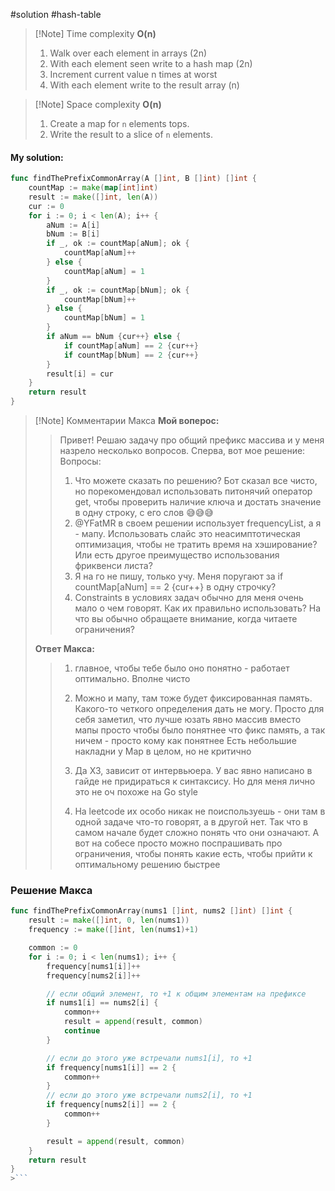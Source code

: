 #solution
#hash-table

>[!Note] Time complexity
> **O(n)**
> 1. Walk over each element in arrays (2n)
> 2. With each element seen write to a hash map (2n)
> 3. Increment current value n times at worst
> 4. With each element write to the result array (n)

>[!Note] Space complexity
> **O(n)**
> 1. Create a map for `n` elements tops.
> 2. Write the result to a slice of `n` elements.

#### My solution:
```go
func findThePrefixCommonArray(A []int, B []int) []int {
    countMap := make(map[int]int)
    result := make([]int, len(A))
    cur := 0
    for i := 0; i < len(A); i++ {
        aNum := A[i]
        bNum := B[i]
        if _, ok := countMap[aNum]; ok {
            countMap[aNum]++
        } else {
            countMap[aNum] = 1
        }
        if _, ok := countMap[bNum]; ok {
            countMap[bNum]++
        } else {
            countMap[bNum] = 1
        }
        if aNum == bNum {cur++} else {
            if countMap[aNum] == 2 {cur++}
            if countMap[bNum] == 2 {cur++}         
        }
        result[i] = cur
    }
    return result
}
```


>[!Note] Комментарии Макса
>**Мой воперос:**
> > Привет! Решаю задачу про общий префикс массива и у меня назрело несколько вопросов. Сперва, вот мое решение:
>>Вопросы:
>>1) Что можете сказать по решению? Бот сказал все чисто, но порекомендовал использовать питонячий оператор get, чтобы проверить наличие ключа и достать значение в одну строку, с его слов 😅😅😅
>>2) @YFatMR в своем решении использует frequencyList, а я - мапу. Использовать слайс это неасимптотическая оптимизация, чтобы не тратить время на хэширование? Или есть другое преимущество использования фриквенси листа?
>>3) Я на го не пишу, только учу. Меня поругают за if countMap[aNum] == 2 {cur++} в одну строчку?
>>4) Constraints в условиях задач обычно для меня очень мало о чем говорят. Как их правильно использовать? На что вы обычно обращаете внимание, когда читаете ограничения?
>
>**Ответ Макса:**
>>1) главное, чтобы тебе было оно понятно - работает оптимально. Вполне чисто
>>2) Можно и мапу, там тоже будет фиксированная память. Какого-то четкого определения дать не могу. Просто для себя заметил, что лучше юзать явно массив вместо мапы просто чтобы было понятнее что фикс память, а так ничем - просто кому как понятнее
>>Есть небольшие накладни у Map в целом, но не критично
>>
>>3) Да ХЗ, зависит от интервьюера. У вас явно написано в гайде не придираться к синтаксису. Но для меня лично это не оч похоже на Go style
>>
>>4) На leetcode их особо никак не поиспользуешь - они там в одной задаче что-то говорят, а в другой нет. Так что в самом начале будет сложно понять что они означают. А вот на собесе просто можно поспрашивать про ограничения, чтобы понять какие есть, чтобы прийти к оптимальному решению быстрее


### Решение Макса
```go
func findThePrefixCommonArray(nums1 []int, nums2 []int) []int {
    result := make([]int, 0, len(nums1))
    frequency := make([]int, len(nums1)+1)

    common := 0
    for i := 0; i < len(nums1); i++ {
        frequency[nums1[i]]++
        frequency[nums2[i]]++

        // если общий элемент, то +1 к общим элементам на префиксе
        if nums1[i] == nums2[i] {
            common++
            result = append(result, common)
            continue
        }

        // если до этого уже встречали nums1[i], то +1
        if frequency[nums1[i]] == 2 {
            common++
        }
        // если до этого уже встречали nums2[i], то +1
        if frequency[nums2[i]] == 2 {
            common++
        }

        result = append(result, common)
    }
    return result
}
>```